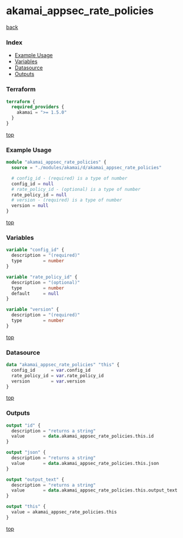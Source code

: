 # akamai_appsec_rate_policies

[back](../akamai.md)

### Index

- [Example Usage](#example-usage)
- [Variables](#variables)
- [Datasource](#datasource)
- [Outputs](#outputs)

### Terraform

```terraform
terraform {
  required_providers {
    akamai = ">= 1.5.0"
  }
}
```

[top](#index)

### Example Usage

```terraform
module "akamai_appsec_rate_policies" {
  source = "./modules/akamai/d/akamai_appsec_rate_policies"

  # config_id - (required) is a type of number
  config_id = null
  # rate_policy_id - (optional) is a type of number
  rate_policy_id = null
  # version - (required) is a type of number
  version = null
}
```

[top](#index)

### Variables

```terraform
variable "config_id" {
  description = "(required)"
  type        = number
}

variable "rate_policy_id" {
  description = "(optional)"
  type        = number
  default     = null
}

variable "version" {
  description = "(required)"
  type        = number
}
```

[top](#index)

### Datasource

```terraform
data "akamai_appsec_rate_policies" "this" {
  config_id      = var.config_id
  rate_policy_id = var.rate_policy_id
  version        = var.version
}
```

[top](#index)

### Outputs

```terraform
output "id" {
  description = "returns a string"
  value       = data.akamai_appsec_rate_policies.this.id
}

output "json" {
  description = "returns a string"
  value       = data.akamai_appsec_rate_policies.this.json
}

output "output_text" {
  description = "returns a string"
  value       = data.akamai_appsec_rate_policies.this.output_text
}

output "this" {
  value = akamai_appsec_rate_policies.this
}
```

[top](#index)
